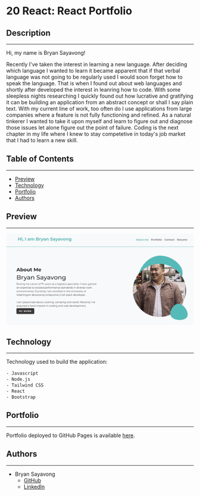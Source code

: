 # 20 React: React Portfolio

## Description

---

Hi, my name is Bryan Sayavong!

Recently I've taken the interest in learning a new language. After deciding which language I wanted to learn it became apparent that if that verbal language was not going to be regularly used I would soon forget how to speak the language. That is when I found out about web languages and shortly after developed the interest in leanring how to code. With some sleepless nights researching I quickly found out how lucrative and gratifying it can be building an application from an abstract concept or shall I say plain text. With my current line of work, too often do I use applications from large companies where a feature is not fully functioning and refined. As a natural tinkerer I wanted to take it upon myself and learn to figure out and diagnose those issues let alone figure out the point of failure. Coding is the next chapter in my life where I knew to stay competetive in today's job market that I had to learn a new skill.

## Table of Contents

---
- [Preview](#preview)
- [Technology](#technology)
- [Portfolio](#portfolio)
- [Authors](#authors)


## Preview 

---

![Portfolio Preview](./src/assets/images/portfolio.png)

## Technology

---

Technology used to build the application:

    - Javascript
    - Node.js
    - Tailwind CSS
    - React 
    - Bootstrap

## Portfolio

---

Portfolio deployed to GitHub Pages is available [here](https://bsayavong.github.io/20-React_Portfolio/).


## Authors

---

- Bryan Sayavong
  - [GitHub](https://github.com/Bsayavong)
  - [LinkedIn](https://www.linkedin.com/in/bryan-sayavong-8a652a196/)
